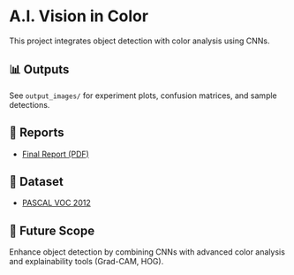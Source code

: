 # A.I. Vision in Color

This project integrates object detection with color analysis using CNNs.

## 📊 Outputs
See `output_images/` for experiment plots, confusion matrices, and sample detections.

## 📑 Reports
- [Final Report (PDF)](report_document/Final_Report.pdf)

## 🔗 Dataset
- [PASCAL VOC 2012](https://www.kaggle.com/datasets/gopalbhattrai/pascal-voc-2012-dataset)

## 🔮 Future Scope
Enhance object detection by combining CNNs with advanced color analysis and explainability tools (Grad-CAM, HOG).
